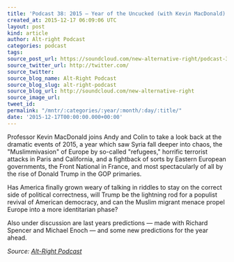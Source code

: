 ```yaml
---
title: 'Podcast 38: 2015 — Year of the Uncucked (with Kevin MacDonald)'
created_at: 2015-12-17 06:09:06 UTC
layout: post
kind: article
author: Alt-right Podcast
categories: podcast
tags: 
source_post_url: https://soundcloud.com/new-alternative-right/podcast-38-2015-year-of-the-uncucked
source_twitter_url: http://twitter.com/
source_twitter: 
source_blog_name: Alt-Right Podcast
source_blog_slug: alt-right-podcast
source_blog_url: http://soundcloud.com/new-alternative-right
source_image_url: 
tweet_id: 
permalink: "/mntr/:categories/:year/:month/:day/:title/"
date: '2015-12-17T00:00:00.000+00:00'
---
```

Professor Kevin MacDonald joins Andy and Colin to take a look back at the dramatic events of 2015, a year which saw Syria fall deeper into chaos, the "Muslimmivasion" of Europe by  so-called "refugees," horrific terrorist attacks in Paris and California, and  a fightback of sorts by Eastern European governments, the Front National in France, and most spectacularly of all by the rise of Donald Trump in the GOP primaries.

Has America finally grown weary of talking in riddles to stay on the correct side of political correctness, will Trump be the lightning rod for a populist revival of American democracy, and can the Muslim migrant menace propel Europe into a more identitarian phase? 

Also under discussion are last years predictions — made with Richard Spencer and Michael Enoch — and some new predictions for the year ahead.<div class="">
    <i>Source: <a href="http://soundcloud.com/new-alternative-right">Alt-Right Podcast</a></i>
</div>

